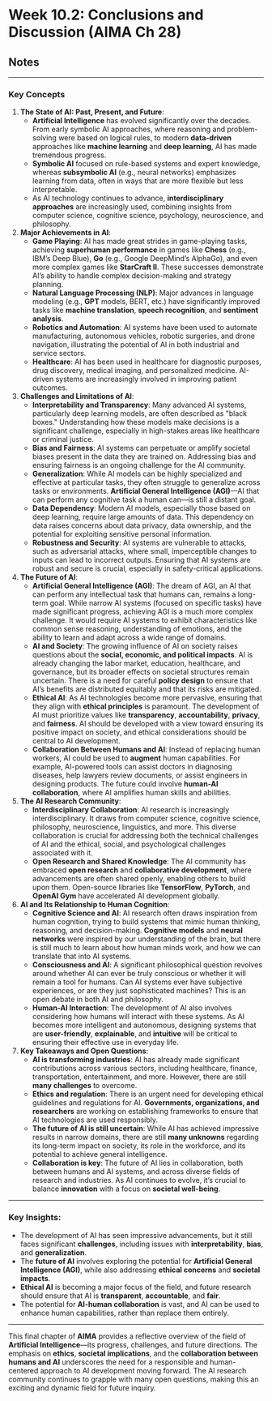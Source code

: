 # Week 10.2: Conclusions and Discussion (AIMA Ch 28)
## Notes
---
### **Key Concepts**

1. **The State of AI: Past, Present, and Future**:
    - **Artificial Intelligence** has evolved significantly over the decades. From early symbolic AI approaches, where reasoning and problem-solving were based on logical rules, to modern **data-driven** approaches like **machine learning** and **deep learning**, AI has made tremendous progress.
    - **Symbolic AI** focused on rule-based systems and expert knowledge, whereas **subsymbolic AI** (e.g., neural networks) emphasizes learning from data, often in ways that are more flexible but less interpretable.
    - As AI technology continues to advance, **interdisciplinary approaches** are increasingly used, combining insights from computer science, cognitive science, psychology, neuroscience, and philosophy.
2. **Major Achievements in AI**:
    - **Game Playing**: AI has made great strides in game-playing tasks, achieving **superhuman performance** in games like **Chess** (e.g., IBM’s Deep Blue), **Go** (e.g., Google DeepMind’s AlphaGo), and even more complex games like **StarCraft II**. These successes demonstrate AI’s ability to handle complex decision-making and strategy planning.
    - **Natural Language Processing (NLP)**: Major advances in language modeling (e.g., **GPT** models, BERT, etc.) have significantly improved tasks like **machine translation**, **speech recognition**, and **sentiment analysis**.
    - **Robotics and Automation**: AI systems have been used to automate manufacturing, autonomous vehicles, robotic surgeries, and drone navigation, illustrating the potential of AI in both industrial and service sectors.
    - **Healthcare**: AI has been used in healthcare for diagnostic purposes, drug discovery, medical imaging, and personalized medicine. AI-driven systems are increasingly involved in improving patient outcomes.
3. **Challenges and Limitations of AI**:
    - **Interpretability and Transparency**: Many advanced AI systems, particularly deep learning models, are often described as "black boxes." Understanding how these models make decisions is a significant challenge, especially in high-stakes areas like healthcare or criminal justice.
    - **Bias and Fairness**: AI systems can perpetuate or amplify societal biases present in the data they are trained on. Addressing bias and ensuring fairness is an ongoing challenge for the AI community.
    - **Generalization**: While AI models can be highly specialized and effective at particular tasks, they often struggle to generalize across tasks or environments. **Artificial General Intelligence (AGI)**—AI that can perform any cognitive task a human can—is still a distant goal.
    - **Data Dependency**: Modern AI models, especially those based on deep learning, require large amounts of data. This dependency on data raises concerns about data privacy, data ownership, and the potential for exploiting sensitive personal information.
    - **Robustness and Security**: AI systems are vulnerable to attacks, such as adversarial attacks, where small, imperceptible changes to inputs can lead to incorrect outputs. Ensuring that AI systems are robust and secure is crucial, especially in safety-critical applications.
4. **The Future of AI**:
    - **Artificial General Intelligence (AGI)**: The dream of AGI, an AI that can perform any intellectual task that humans can, remains a long-term goal. While narrow AI systems (focused on specific tasks) have made significant progress, achieving AGI is a much more complex challenge. It would require AI systems to exhibit characteristics like common sense reasoning, understanding of emotions, and the ability to learn and adapt across a wide range of domains.
    - **AI and Society**: The growing influence of AI on society raises questions about the **social, economic, and political impacts**. AI is already changing the labor market, education, healthcare, and governance, but its broader effects on societal structures remain uncertain. There is a need for careful **policy design** to ensure that AI’s benefits are distributed equitably and that its risks are mitigated.
    - **Ethical AI**: As AI technologies become more pervasive, ensuring that they align with **ethical principles** is paramount. The development of AI must prioritize values like **transparency**, **accountability**, **privacy**, and **fairness**. AI should be developed with a view toward ensuring its positive impact on society, and ethical considerations should be central to AI development.
    - **Collaboration Between Humans and AI**: Instead of replacing human workers, AI could be used to **augment** human capabilities. For example, AI-powered tools can assist doctors in diagnosing diseases, help lawyers review documents, or assist engineers in designing products. The future could involve **human-AI collaboration**, where AI amplifies human skills and abilities.
5. **The AI Research Community**:
    - **Interdisciplinary Collaboration**: AI research is increasingly interdisciplinary. It draws from computer science, cognitive science, philosophy, neuroscience, linguistics, and more. This diverse collaboration is crucial for addressing both the technical challenges of AI and the ethical, social, and psychological challenges associated with it.
    - **Open Research and Shared Knowledge**: The AI community has embraced **open research** and **collaborative development**, where advancements are often shared openly, enabling others to build upon them. Open-source libraries like **TensorFlow**, **PyTorch**, and **OpenAI Gym** have accelerated AI development globally.
6. **AI and Its Relationship to Human Cognition**:
    - **Cognitive Science and AI**: AI research often draws inspiration from human cognition, trying to build systems that mimic human thinking, reasoning, and decision-making. **Cognitive models** and **neural networks** were inspired by our understanding of the brain, but there is still much to learn about how human minds work, and how we can translate that into AI systems.
    - **Consciousness and AI**: A significant philosophical question revolves around whether AI can ever be truly conscious or whether it will remain a tool for humans. Can AI systems ever have subjective experiences, or are they just sophisticated machines? This is an open debate in both AI and philosophy.
    - **Human-AI Interaction**: The development of AI also involves considering how humans will interact with these systems. As AI becomes more intelligent and autonomous, designing systems that are **user-friendly**, **explainable**, and **intuitive** will be critical to ensuring their effective use in everyday life.
7. **Key Takeaways and Open Questions**:
    - **AI is transforming industries**: AI has already made significant contributions across various sectors, including healthcare, finance, transportation, entertainment, and more. However, there are still **many challenges** to overcome.
    - **Ethics and regulation**: There is an urgent need for developing ethical guidelines and regulations for AI. **Governments, organizations, and researchers** are working on establishing frameworks to ensure that AI technologies are used responsibly.
    - **The future of AI is still uncertain**: While AI has achieved impressive results in narrow domains, there are still **many unknowns** regarding its long-term impact on society, its role in the workforce, and its potential to achieve general intelligence.
    - **Collaboration is key**: The future of AI lies in collaboration, both between humans and AI systems, and across diverse fields of research and industries. As AI continues to evolve, it’s crucial to balance **innovation** with a focus on **societal well-being**.

---

### **Key Insights**:

- The development of AI has seen impressive advancements, but it still faces significant **challenges**, including issues with **interpretability**, **bias**, and **generalization**.
- The **future of AI** involves exploring the potential for **Artificial General Intelligence (AGI)**, while also addressing **ethical concerns** and **societal impacts**.
- **Ethical AI** is becoming a major focus of the field, and future research should ensure that AI is **transparent**, **accountable**, and **fair**.
- The potential for **AI-human collaboration** is vast, and AI can be used to enhance human capabilities, rather than replace them entirely.

---

This final chapter of **AIMA** provides a reflective overview of the field of **Artificial Intelligence**—its progress, challenges, and future directions. The emphasis on **ethics**, **societal implications**, and the **collaboration between humans and AI** underscores the need for a responsible and human-centered approach to AI development moving forward. The AI research community continues to grapple with many open questions, making this an exciting and dynamic field for future inquiry.
